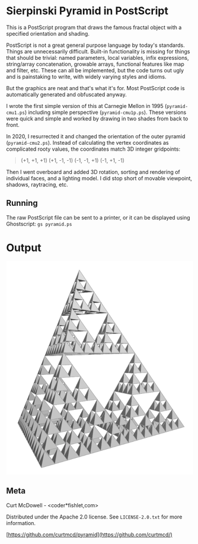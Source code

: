 # Sierpinski Pyramid in PostScript

This is a PostScript program that draws the famous fractal object with a
specified orientation and shading.

PostScript is not a great general purpose language by today's
standards. Things are unnecessarily difficult. Built-in functionality is
missing for things that should be trivial: named parameters, local
variables, infix expressions, string/array concatenation, growable
arrays, functional features like map and filter, etc. These can all be
implemented, but the code turns out ugly and is painstaking to write,
with widely varying styles and idioms.

But the graphics are neat and that's what it's for. Most PostScript code
is automatically generated and obfuscated anyway.

I wrote the first simple version of this at Carnegie Mellon in 1995
(`pyramid-cmu1.ps`) including simple perspective
(`pyramid-cmu1p.ps`). These versions were quick and simple and worked by
drawing in two shades from back to front.

In 2020, I resurrected it and changed the orientation of the outer
pyramid (`pyramid-cmu2.ps`). Instead of calculating the vertex
coordinates as complicated rooty values, the coordinates match 3D
integer gridpoints:

> (+1, +1, +1)
> (+1, -1, -1)
> (-1, -1, +1)
> (-1, +1, -1)

Then I went overboard and added 3D rotation, sorting and rendering of
individual faces, and a lighting model. I did stop short of movable
viewpoint, shadows, raytracing, etc.

## Running

The raw PostScript file can be sent to a printer, or it can be displayed
using Ghostscript: `gs pyramid.ps`

# Output

![](clip.png)

## Meta

Curt McDowell - <coder*fishlet,com>

Distributed under the Apache 2.0 license.
See ``LICENSE-2.0.txt`` for more information.

[https://github.com/curtmcd/pyramid](https://github.com/curtmcd/)
